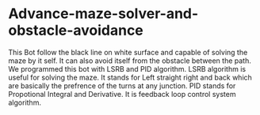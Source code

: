 # Advance-maze-solver-and-obstacle-avoidance
This Bot follow the black line on white surface and capable of solving the maze by it self. It can also avoid itself from the obstacle between the path. We programmed this  bot with LSRB and PID algorithm.
LSRB algorithm is useful for solving the maze. It stands for Left straight right and back which are basically the prefrence of the turns at any junction.
PID stands for Propotional Integral and Derivative. It is feedback loop control system algorithm.
